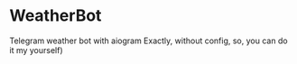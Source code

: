 # WeatherBot
Telegram weather bot with aiogram 
Exactly, without config, so, you can do it my yourself)
